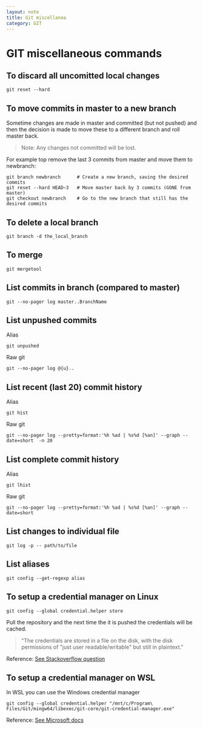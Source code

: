 ```yaml
---
layout: note
title: Git miscellanea
category: GIT
---
```


# GIT miscellaneous commands
## To discard all uncomitted local changes
```shell
git reset --hard
```
## To move commits in master to a new branch
Sometime changes are made in master and committed (but not pushed) and then the decision is made to move these to a different branch and roll master back.

> Note: Any changes not committed will be lost.

For example top remove the last 3 commits from master and move them to newbranch:
```shell
git branch newbranch      # Create a new branch, saving the desired commits
git reset --hard HEAD~3   # Move master back by 3 commits (GONE from master)
git checkout newbranch    # Go to the new branch that still has the desired commits
```

## To delete a local branch
```shell
git branch -d the_local_branch
```
## To merge
```shell
git mergetool
```

## List commits in branch (compared to master)
```shell
git --no-pager log master..BranchName
```

## List unpushed commits
Alias
```shell
git unpushed
```
Raw git
```shell
git --no-pager log @{u}..
```

## List recent (last 20) commit history
Alias
```shell
git hist
```
Raw git
```shell
git --no-pager log --pretty=format:'%h %ad | %s%d [%an]' --graph --date=short  -n 20
```

## List complete commit history
Alias
```shell
git lhist
```
Raw git
```shell
git --no-pager log --pretty=format:'%h %ad | %s%d [%an]' --graph --date=short
```
## List changes to individual file
```shell
git log -p -- path/to/file
```

## List aliases
```shell
git config --get-regexp alias
```

## To setup a credential manager on Linux
```shell
git config --global credential.helper store
```
Pull the repository and the next time the it is pushed the credentials will be cached.

> "The credentials are stored in a file on the disk, with the disk permissions of "just user readable/writable" but still in plaintext."

Reference: [See Stackoverflow question](https://stackoverflow.com/questions/35942754/how-to-save-username-and-password-in-git-gitextension)

## To setup a credential manager on WSL
In WSL you can use the Windows credential manager

```shell
git config --global credential.helper "/mnt/c/Program\ Files/Git/mingw64/libexec/git-core/git-credential-manager.exe"
```

Reference: [See Microsoft docs](https://docs.microsoft.com/en-us/windows/wsl/tutorials/wsl-git)